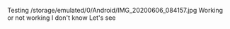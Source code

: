 
Testing
/storage/emulated/0/Android/IMG_20200606_084157.jpg
Working or not working
I don't know
Let's see
